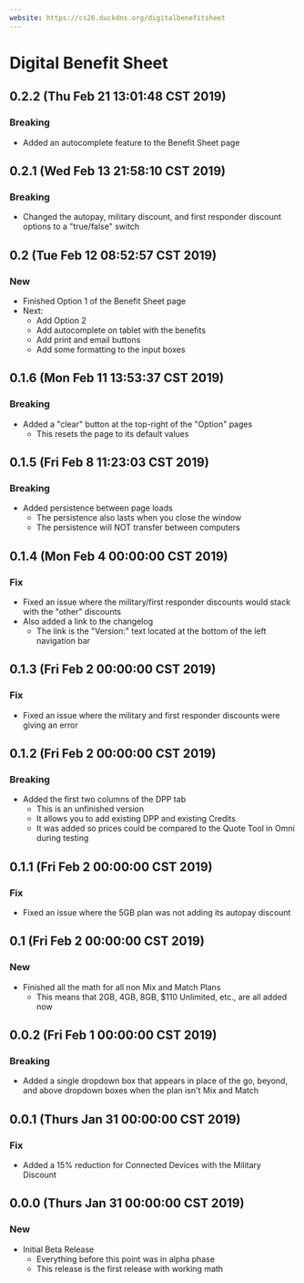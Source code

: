 ```yaml
---
website: https://cs26.duckdns.org/digitalbenefitsheet
---
```


# Digital Benefit Sheet

## 0.2.2 (Thu Feb 21 13:01:48 CST 2019)

### Breaking

* Added an autocomplete feature to the Benefit Sheet page

## 0.2.1 (Wed Feb 13 21:58:10 CST 2019)

### Breaking

* Changed the autopay, military discount, and first responder discount options to a "true/false" switch

## 0.2 (Tue Feb 12 08:52:57 CST 2019)

### New

* Finished Option 1 of the Benefit Sheet page
* Next:
    * Add Option 2
    * Add autocomplete on tablet with the benefits
    * Add print and email buttons
    * Add some formatting to the input boxes

## 0.1.6 (Mon Feb 11 13:53:37 CST 2019)

### Breaking

* Added a "clear" button at the top-right of the "Option" pages
    * This resets the page to its default values

## 0.1.5 (Fri Feb  8 11:23:03 CST 2019)

### Breaking

* Added persistence between page loads
    * The persistence also lasts when you close the window
    * The persistence will NOT transfer between computers

## 0.1.4 (Mon Feb  4 00:00:00 CST 2019)

### Fix

* Fixed an issue where the military/first responder discounts would stack with the "other" discounts
* Also added a link to the changelog
    * The link is the "Version:" text located at the bottom of the left navigation bar

## 0.1.3 (Fri Feb  2 00:00:00 CST 2019)

### Fix

* Fixed an issue where the military and first responder discounts were giving an error

## 0.1.2 (Fri Feb  2 00:00:00 CST 2019)

### Breaking

* Added the first two columns of the DPP tab
    * This is an unfinished version
    * It allows you to add existing DPP and existing Credits
    * It was added so prices could be compared to the Quote Tool in Omni during testing

## 0.1.1 (Fri Feb  2 00:00:00 CST 2019)

### Fix

* Fixed an issue where the 5GB plan was not adding its autopay discount

## 0.1 (Fri Feb  2 00:00:00 CST 2019)

### New

* Finished all the math for all non Mix and Match Plans
    * This means that 2GB, 4GB, 8GB, $110 Unlimited, etc., are all added now

## 0.0.2 (Fri Feb  1 00:00:00 CST 2019)

### Breaking

* Added a single dropdown box that appears in place of the go, beyond, and above dropdown boxes when the plan isn't Mix and Match

## 0.0.1 (Thurs Jan  31 00:00:00 CST 2019)

### Fix

* Added a 15% reduction for Connected Devices with the Military Discount

## 0.0.0 (Thurs Jan  31 00:00:00 CST 2019)

### New

* Initial Beta Release
    * Everything before this point was in alpha phase
    * This release is the first release with working math
